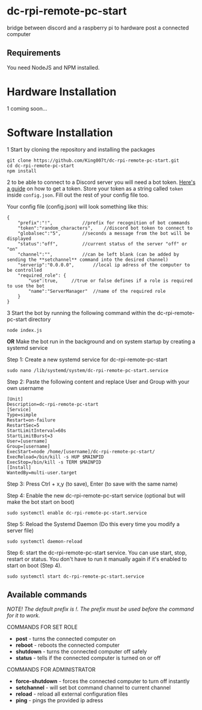 # dc-rpi-remote-pc-start
bridge between discord and a raspberry pi to hardware post a connected computer

## Requirements
You need NodeJS and NPM installed.

# Hardware Installation
1 coming soon...

# Software Installation
1 Start by cloning the repository and installing the packages
```
git clone https://github.com/King007t/dc-rpi-remote-pc-start.git
cd dc-rpi-remote-pc-start
npm install
```
2 to be able to connect to a Discord server you will need a bot token.
[Here's a guide](#0) on how to get a token. Store your token as a string called `token` inside `config.json`. Fill out the rest of your config file too. 

Your config file (config.json) will look something like this:
```
{
	"prefix":"!",			//prefix for recognition of bot commands
	"token":"random_characters",	//discord bot token to connect to
	"globalsec":"5",		//seconds a message from the bot will be displayed
	"status":"off",			//current status of the server "off" or "on"
	"channel":"",			//can be left blank (can be added by sending the **setchannel** command into the desired channel)
	"serverip":"0.0.0.0",		//local ip adress of the computer to be controlled
	"required_role": {
		"use":true,		//true or false defines if a role is required to use the bot
		"name":"ServerManager"	//name of the required role
	}
}
```

3 Start the bot by running the following command within the dc-rpi-remote-pc-start directory
```
node index.js
```
**OR** Make the bot run in the background and on system startup by creating a systemd service

Step 1: Create a new systemd service for dc-rpi-remote-pc-start
```
sudo nano /lib/systemd/system/dc-rpi-remote-pc-start.service 
```

Step 2: Paste the following content and replace User and Group with your own username
```
[Unit]
Description=dc-rpi-remote-pc-start
[Service]
Type=simple
Restart=on-failure
RestartSec=5
StartLimitInterval=60s
StartLimitBurst=3
User=[username]
Group=[username]
ExecStart=node /home/[username]/dc-rpi-remote-pc-start/
ExecReload=/bin/kill -s HUP $MAINPID
ExecStop=/bin/kill -s TERM $MAINPID
[Install]
WantedBy=multi-user.target
```

Step 3: Press Ctrl + x,y (to save), Enter (to save with the same name)

Step 4: Enable the new dc-rpi-remote-pc-start service (optional but will make the bot start on boot)
```
sudo systemctl enable dc-rpi-remote-pc-start.service
```

Step 5: Reload the Systemd Daemon (Do this every time you modify a server file)
```
sudo systemctl daemon-reload
```

Step 6: start the dc-rpi-remote-pc-start service. You can use start, stop, restart or status. You don't have to run it manually again if it's enabled to start on boot (Step 4).
```
sudo systemctl start dc-rpi-remote-pc-start.service
```

## Available commands
_NOTE! The default prefix is !. The prefix must be used before the command for it to work._

COMMANDS FOR SET ROLE
* **post** - turns the connected computer on
* **reboot** - reboots the connected computer
* **shutdown** - turns the connected computer off safely
* **status** - tells if the connected computer is turned on or off

COMMANDS FOR ADMINISTRATOR
* **force-shutdown** - forces the connected computer to turn off instantly
* **setchannel** - will set bot command channel to current channel
* **reload** - reload all external configuration files
* **ping** - pings the provided ip adress
